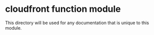 # cloudfront function module

This directory will be used for any documentation that is unique to this module.
